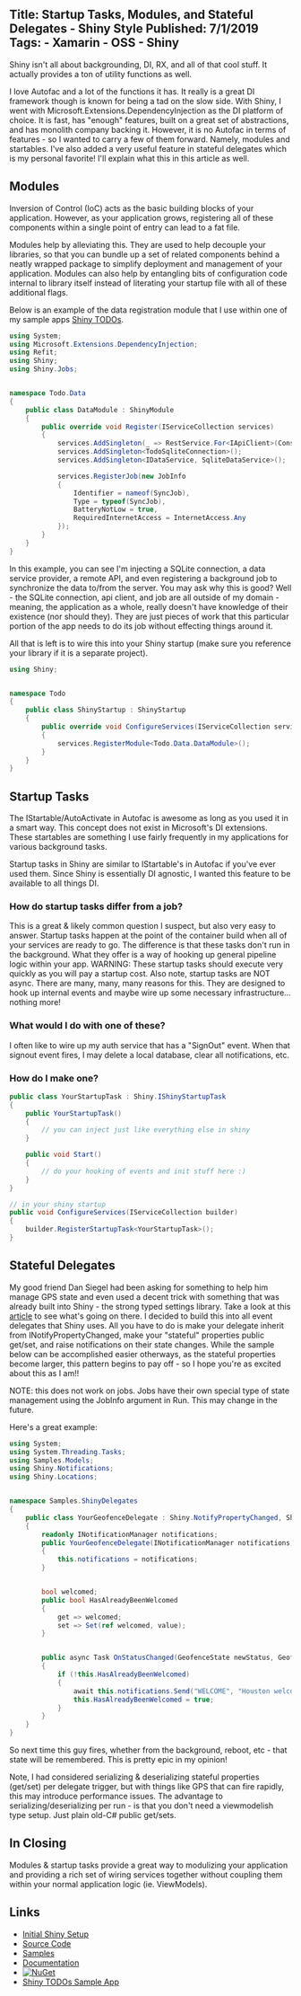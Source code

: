 Title: Startup Tasks, Modules, and Stateful Delegates - Shiny Style
Published: 7/1/2019
Tags:
    - Xamarin
    - OSS
    - Shiny
---

Shiny isn't all about backgrounding, DI, RX, and all of that cool stuff.  It actually provides a ton of utility functions as well.  

I love Autofac and a lot of the functions it has.  It really is a great DI framework though is known for being a tad on the slow side.  With Shiny, I went with Microsoft.Extensions.DependencyInjection as the DI platform of choice.  It is fast, has "enough" features, built on a great set of abstractions, and has monolith company backing it.  However, it is no Autofac in terms of features - so I wanted to carry a few of them forward.  Namely, modules and startables.  I've also added a very useful feature in stateful delegates which is my personal favorite!  I'll explain what this in this article as well.

## Modules
Inversion of Control (IoC) acts as the basic building blocks of your application.  However, as your application grows, registering all of these components within a single point of entry can lead to a fat file.

Modules help by alleviating this.  They are used to help decouple your libraries, so that you can bundle up a set of related components behind a neatly wrapped package to simplify deployment and management of your application. Modules can also help by entangling bits of configuration code internal to library itself instead of literating your startup file with all of these additional flags.

Below is an example of the data registration module that I use within one of my sample apps [Shiny TODOs](https://github.com/aritchie/stream-todo). 

```csharp
using System;
using Microsoft.Extensions.DependencyInjection;
using Refit;
using Shiny;
using Shiny.Jobs;


namespace Todo.Data
{
    public class DataModule : ShinyModule
    {
        public override void Register(IServiceCollection services)
        {
            services.AddSingleton(_ => RestService.For<IApiClient>(Constants.BaseApiUri));
            services.AddSingleton<TodoSqliteConnection>();
            services.AddSingleton<IDataService, SqliteDataService>();

            services.RegisterJob(new JobInfo
            {
                Identifier = nameof(SyncJob),
                Type = typeof(SyncJob),
                BatteryNotLow = true,
                RequiredInternetAccess = InternetAccess.Any
            });
        }
    }
}

```

In this example, you can see I'm injecting a SQLite connection, a data service provider, a remote API, and even registering a background job to synchronize the data to/from the server.  You may ask why this is good?  Well - the SQLite connection, api client, and job are all outside of my domain - meaning, the application as a whole, really doesn't have knowledge of their existence (nor should they).  They are just pieces of work that this particular portion of the app needs to do its job without effecting things around it.  

All that is left is to wire this into your Shiny startup (make sure you reference your library if it is a separate project).

```csharp
using Shiny;


namespace Todo
{
    public class ShinyStartup : ShinyStartup
    {
        public override void ConfigureServices(IServiceCollection services)
        {
            services.RegisterModule<Todo.Data.DataModule>();
        }
    }
}
```



## Startup Tasks
The IStartable/AutoActivate in Autofac is awesome as long as you used it in a smart way.  This concept does not exist in Microsoft's DI extensions.  These startables are something I use fairly frequently in my applications for various background tasks.  

Startup tasks in Shiny are similar to IStartable's in Autofac if you've ever used them.  Since Shiny is essentially DI agnostic, I wanted this feature to be available to all things DI.

### How do startup tasks differ from a job?
This is a great & likely common question I suspect, but also very easy to answer.  Startup tasks happen at the point of the container build when all of your services are ready to go.  The difference is that these tasks don't run in the background.  What they offer is a way of hooking up general pipeline logic within your app.  WARNING: These startup tasks should execute very quickly as you will pay a startup cost.  Also note, startup tasks are NOT async.  There are many, many, many reasons for this.  They are designed to hook up internal events and maybe wire up some necessary infrastructure... nothing more! 

### What would I do with one of these?
I often like to wire up my auth service that has a "SignOut" event.  When that signout event fires, I may delete a local database, clear all notifications, etc. 

### How do I make one?

```csharp
public class YourStartupTask : Shiny.IShinyStartupTask
{
    public YourStartupTask()
    {
        // you can inject just like everything else in shiny
    }

    public void Start()
    {
        // do your hooking of events and init stuff here :)
    }
}

// in your shiny startup
public void ConfigureServices(IServiceCollection builder)
{
    builder.RegisterStartupTask<YourStartupTask>();
}
```


## Stateful Delegates
My good friend Dan Siegel had been asking for something to help him manage GPS state and even used a decent trick with something that was already built into Shiny - the strong typed settings library.  Take a look at this [article](shinysettings) to see what's going on there.  I decided to build this into all event delegates that Shiny uses. All you have to do is make your delegate inherit from INotifyPropertyChanged, make your "stateful" properties public get/set, and raise notifications on their state changes.  While the sample below can be accomplished easier otherways, as the stateful properties become larger, this pattern begins to pay off - so I hope you're as excited about this as I am!!

NOTE: this does not work on jobs.  Jobs have their own special type of state management using the JobInfo argument in Run.  This may change in the future.

Here's a great example:

```csharp
using System;
using System.Threading.Tasks;
using Samples.Models;
using Shiny.Notifications;
using Shiny.Locations;


namespace Samples.ShinyDelegates
{
    public class YourGeofenceDelegate : Shiny.NotifyPropertyChanged, Shiny.Locations.IGeofenceDelegate
    {
        readonly INotificationManager notifications;
        public YourGeofenceDelegate(INotificationManager notifications)
        {
            this.notifications = notifications;
        }


        bool welcomed;
        public bool HasAlreadyBeenWelcomed
        {
            get => welcomed;
            set => Set(ref welcomed, value);
        }


        public async Task OnStatusChanged(GeofenceState newStatus, GeofenceRegion region)
        {
            if (!this.HasAlreadyBeenWelcomed)
            {
                await this.notifications.Send("WELCOME", "Houston welcomes you the first ever Xamarin Developer Summit"); // yes, you can see where this was used :)
                this.HasAlreadyBeenWelcomed = true;
            }
        }
    }
}

```

So next time this guy fires, whether from the background, reboot, etc - that state will be remembered.  This is pretty epic in my opinion!

Note, I had considered serializing & deserializing stateful properties (get/set) per delegate trigger, but with things like GPS that can fire rapidly, this may introduce performance issues.  The advantage to serializing/deserializing per run - is that you don't need a viewmodelish type setup.  Just plain old-C# public get/sets.

## In Closing
Modules & startup tasks provide a great way to modulizing your application and providing a rich set of wiring services together without coupling them within your normal application logic (ie. ViewModels).  


## Links
* [Initial Shiny Setup](introducingshiny)
* [Source Code](https://github.com/shinyorg/shiny)
* [Samples](https://github.com/shinyorg/shinysamples)
* [Documentation](https://shinylib.net)
* [![NuGet](https://img.shields.io/nuget/v/Shiny.Core.svg?maxAge=2592000)](https://www.nuget.org/packages/Shiny.Core/)
* [Shiny TODOs Sample App](https://github.com/aritchie/stream-todo)

